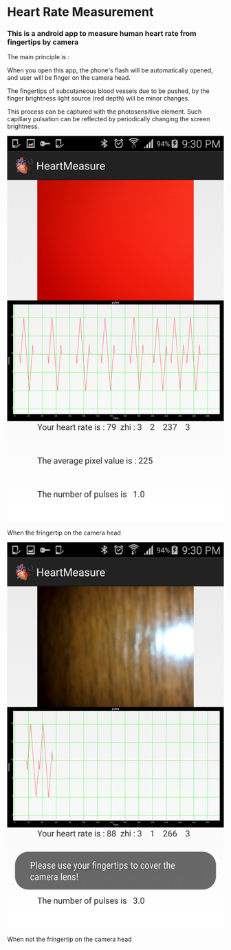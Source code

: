 # Heart Rate Measurement

### This is a android app to measure human heart rate from fingertips by camera

The main principle is : 

 When you open this app, the phone's flash will be automatically opened, and user will be finger on the camera head. 
 
 The fingertips of subcutaneous blood vessels due to be pushed, by the finger brightness light source (red depth) will be minor changes. 
 
 This process can be captured with the photosensitive element. 
 Such capillary pulsation can be reflected by periodically changing the screen brightness.

![Screen Shot](images/NormalStatus.png.png)

When the fringertip on the camera head

![Screen Shot](images/AbnormalStatus.png)

When not the fringertip on the camera head
